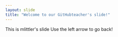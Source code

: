 ```yaml
---
layout: slide
title: "Welcome to our GitHubteacher's slide!"
---
```

This is mlittler's slide
Use the left arrow to go back!
